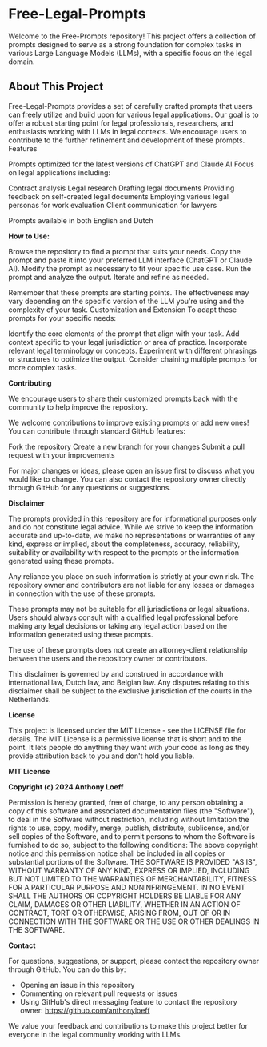 # Free-Legal-Prompts
Welcome to the Free-Prompts repository! This project offers a collection of prompts designed to serve as a strong foundation for complex tasks in various Large Language Models (LLMs), with a specific focus on the legal domain.

## About This Project

Free-Legal-Prompts provides a set of carefully crafted prompts that users can freely utilize and build upon for various legal applications. Our goal is to offer a robust starting point for legal professionals, researchers, and enthusiasts working with LLMs in legal contexts. We encourage users to contribute to the further refinement and development of these prompts.
Features

Prompts optimized for the latest versions of ChatGPT and Claude AI
Focus on legal applications including:

Contract analysis
Legal research
Drafting legal documents
Providing feedback on self-created legal documents
Employing various legal personas for work evaluation
Client communication for lawyers

Prompts available in both English and Dutch

**How to Use:**

Browse the repository to find a prompt that suits your needs.
Copy the prompt and paste it into your preferred LLM interface (ChatGPT or Claude AI).
Modify the prompt as necessary to fit your specific use case.
Run the prompt and analyze the output.
Iterate and refine as needed.

Remember that these prompts are starting points. The effectiveness may vary depending on the specific version of the LLM you're using and the complexity of your task.
Customization and Extension
To adapt these prompts for your specific needs:

Identify the core elements of the prompt that align with your task.
Add context specific to your legal jurisdiction or area of practice.
Incorporate relevant legal terminology or concepts.
Experiment with different phrasings or structures to optimize the output.
Consider chaining multiple prompts for more complex tasks.

**Contributing**

We encourage users to share their customized prompts back with the community to help improve the repository.

We welcome contributions to improve existing prompts or add new ones! You can contribute through standard GitHub features:

Fork the repository
Create a new branch for your changes
Submit a pull request with your improvements

For major changes or ideas, please open an issue first to discuss what you would like to change.
You can also contact the repository owner directly through GitHub for any questions or suggestions.

**Disclaimer**

The prompts provided in this repository are for informational purposes only and do not constitute legal advice. While we strive to keep the information accurate and up-to-date, we make no representations or warranties of any kind, express or implied, about the completeness, accuracy, reliability, suitability or availability with respect to the prompts or the information generated using these prompts.

Any reliance you place on such information is strictly at your own risk. The repository owner and contributors are not liable for any losses or damages in connection with the use of these prompts.

These prompts may not be suitable for all jurisdictions or legal situations. Users should always consult with a qualified legal professional before making any legal decisions or taking any legal action based on the information generated using these prompts.

The use of these prompts does not create an attorney-client relationship between the users and the repository owner or contributors.

This disclaimer is governed by and construed in accordance with international law, Dutch law, and Belgian law. Any disputes relating to this disclaimer shall be subject to the exclusive jurisdiction of the courts in the Netherlands.

**License**

This project is licensed under the MIT License - see the LICENSE file for details.
The MIT License is a permissive license that is short and to the point. It lets people do anything they want with your code as long as they provide attribution back to you and don't hold you liable.

**MIT License**

**Copyright (c) 2024 Anthony Loeff**

Permission is hereby granted, free of charge, to any person obtaining a copy
of this software and associated documentation files (the "Software"), to deal
in the Software without restriction, including without limitation the rights
to use, copy, modify, merge, publish, distribute, sublicense, and/or sell
copies of the Software, and to permit persons to whom the Software is
furnished to do so, subject to the following conditions:
The above copyright notice and this permission notice shall be included in all
copies or substantial portions of the Software.
THE SOFTWARE IS PROVIDED "AS IS", WITHOUT WARRANTY OF ANY KIND, EXPRESS OR
IMPLIED, INCLUDING BUT NOT LIMITED TO THE WARRANTIES OF MERCHANTABILITY,
FITNESS FOR A PARTICULAR PURPOSE AND NONINFRINGEMENT. IN NO EVENT SHALL THE
AUTHORS OR COPYRIGHT HOLDERS BE LIABLE FOR ANY CLAIM, DAMAGES OR OTHER
LIABILITY, WHETHER IN AN ACTION OF CONTRACT, TORT OR OTHERWISE, ARISING FROM,
OUT OF OR IN CONNECTION WITH THE SOFTWARE OR THE USE OR OTHER DEALINGS IN THE
SOFTWARE.

**Contact**

For questions, suggestions, or support, please contact the repository owner through GitHub. You can do this by:
- Opening an issue in this repository
- Commenting on relevant pull requests or issues
- Using GitHub's direct messaging feature to contact the repository owner: https://github.com/anthonyloeff

We value your feedback and contributions to make this project better for everyone in the legal community working with LLMs.